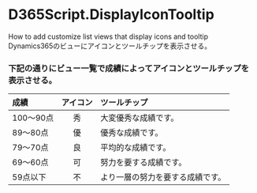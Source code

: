 # D365Script.DisplayIconTooltip
How to add customize list views that display icons and tooltip <br>
Dynamics365のビューにアイコンとツールチップを表示させる。

### 下記の通りにビュー一覧で成績によってアイコンとツールチップを表示させる。
| 成績| アイコン | ツールチップ |
:----|:---:|:----
| 100～90点 | 秀 | 大変優秀な成績です。 |
| 89～80点 | 優 | 優秀な成績です。 |
| 79～70点 | 良 | 平均的な成績です。 |
| 69～60点 | 可 | 努力を要する成績です。 |
| 59点以下 | 不 | より一層の努力を要する成績です。 |
